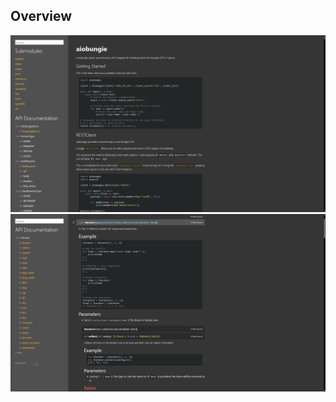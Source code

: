 ## Overview

<p align="center">
  <img src="../resources/rust.png" />
  <img src="../resources/rust2.png" />
</p>
